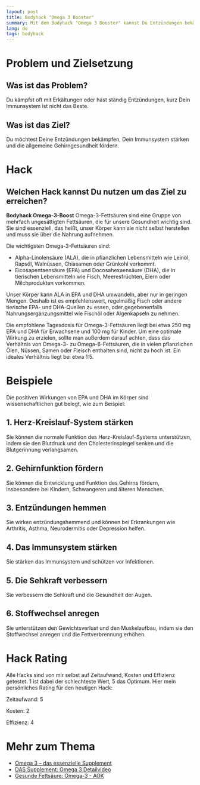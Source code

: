 ```yaml
---
layout: post
title: Bodyhack "Omega 3 Booster"
summary: Mit dem Bodyhack "Omega 3 Booster" kannst Du Entzündungen bekämpfen, die Gehirngesundheit stärken und das Immunsystems stärken
lang: de
tags: bodyhack
---
```


# Problem und Zielsetzung

## Was ist das Problem?
Du kämpfst oft mit Erkältungen oder hast ständig Entzündungen, kurz Dein Immunsystem ist nicht das Beste.

## Was ist das Ziel?
Du möchtest Deine Entzündungen bekämpfen, Dein Immunsystem stärken und die allgemeine Gehirngesundheit fördern.

# Hack

## Welchen Hack kannst Du nutzen um das Ziel zu erreichen?
**Bodyhack Omega-3-Boost**
Omega-3-Fettsäuren sind eine Gruppe von mehrfach ungesättigten Fettsäuren, die für unsere Gesundheit wichtig sind. 
Sie sind essenziell, das heißt, unser Körper kann sie nicht selbst herstellen und muss sie über die Nahrung aufnehmen. 

Die wichtigsten Omega-3-Fettsäuren sind:
- Alpha-Linolensäure (ALA), die in pflanzlichen Lebensmitteln wie Leinöl, Rapsöl, Walnüssen, Chiasamen oder Grünkohl vorkommt.
- Eicosapentaensäure (EPA) und Docosahexaensäure (DHA), die in tierischen Lebensmitteln wie Fisch, Meeresfrüchten, Eiern oder Milchprodukten vorkommen.

Unser Körper kann ALA in EPA und DHA umwandeln, aber nur in geringen Mengen.
Deshalb ist es empfehlenswert, regelmäßig Fisch oder andere tierische EPA- und DHA-Quellen zu essen, oder gegebenenfalls Nahrungsergänzungsmittel wie Fischöl oder Algenkapseln zu nehmen.

Die empfohlene Tagesdosis für Omega-3-Fettsäuren liegt bei etwa 250 mg EPA und DHA für Erwachsene und 100 mg für Kinder.  Um eine optimale Wirkung zu erzielen, sollte man außerdem darauf achten, dass das Verhältnis von Omega-3- zu Omega-6-Fettsäuren, die in vielen pflanzlichen Ölen, Nüssen, Samen oder Fleisch enthalten sind, nicht zu hoch ist. Ein ideales Verhältnis liegt bei etwa 1:5.

# Beispiele
Die positiven Wirkungen von EPA und DHA im Körper sind wissenschaftlichen gut belegt, wie zum Beispiel:

## 1. Herz-Kreislauf-System stärken
Sie können die normale Funktion des Herz-Kreislauf-Systems unterstützen, indem sie den Blutdruck und den Cholesterinspiegel senken und die Blutgerinnung verlangsamen. 

## 2. Gehirnfunktion fördern
Sie können die Entwicklung und Funktion des Gehirns fördern, insbesondere bei Kindern, Schwangeren und älteren Menschen.

## 3. Entzündungen hemmen
Sie wirken entzündungshemmend und können bei Erkrankungen wie Arthritis, Asthma, Neurodermitis oder Depression helfen.

## 4. Das Immunsystem stärken
Sie stärken das Immunsystem und schützen vor Infektionen.

## 5. Die Sehkraft verbessern
Sie verbessern die Sehkraft und die Gesundheit der Augen.

## 6. Stoffwechsel anregen
Sie unterstützen den Gewichtsverlust und den Muskelaufbau, indem sie den Stoffwechsel anregen und die Fettverbrennung erhöhen.

# Hack Rating
Alle Hacks sind von mir selbst auf Zeitaufwand, Kosten und Effizienz getestet. 1 ist dabei der schlechteste Wert, 5 das Optimum. Hier mein persönliches Rating für den heutigen Hack:

Zeitaufwand: 5

Kosten: 2

Effizienz: 4


# Mehr zum Thema
- [Omega 3 – das essenzielle Supplement](https://medletics-academy.de/omega-3-das-essenzielle-supplement/)
- [DAS Supplement: Omega 3 Detailvideo](https://www.youtube.com/watch?v=4Q-61UWQwuQ)
- [Gesunde Fettsäure: Omega-3 - AOK](https://www.aok.de/pk/magazin/ernaehrung/vitamine/gesunde-fettsaeure-omega-3/)

